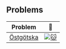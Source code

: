## Problems
| Problem | :link: |
|       -       |       -       |
| [Östgötska](https://github.com/JonSteinn/Kattis-Solutions/tree/master/src/%C3%96stg%C3%B6tska) | [![:cat:](https://open.kattis.com/favicon)](https://open.kattis.com/problems/ostgotska) |
